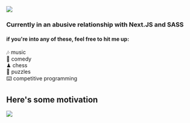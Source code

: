 <img src='https://cdn.discordapp.com/attachments/773667887251849256/866413914135461919/gh-bannner-light.png'>

### Currently in an abusive relationship with Next.JS and SASS 
#### if you're into any of these, feel free to hit me up: 
🎶  music  
🎤  comedy  
♟   chess  
🧩  puzzles  
⌨️ competitive programming  

## Here's some motivation  

<img src='https://pbs.twimg.com/media/DCIbETjXgAAu8VS?format=jpg&name=small'>
